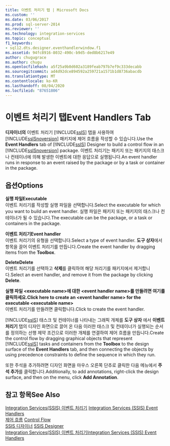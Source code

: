 ```yaml
---
title: 이벤트 처리기 탭 | Microsoft Docs
ms.custom: ''
ms.date: 03/06/2017
ms.prod: sql-server-2014
ms.reviewer: ''
ms.technology: integration-services
ms.topic: conceptual
f1_keywords:
- sql12.dts.designer.eventhandlerwindow.f1
ms.assetid: 94fc8916-8032-490c-b9d5-ded8b6217e49
author: chugugrace
ms.author: chugu
ms.openlocfilehash: a5f25a9b0d602a3189feab797b7ef9c333decabb
ms.sourcegitcommit: ad4d92dce894592a259721a1571b1d8736abacdb
ms.translationtype: MT
ms.contentlocale: ko-KR
ms.lasthandoff: 08/04/2020
ms.locfileid: "87651806"
---
```

# <a name="event-handlers-tab"></a><span data-ttu-id="3c7a9-102">이벤트 처리기 탭</span><span class="sxs-lookup"><span data-stu-id="3c7a9-102">Event Handlers Tab</span></span>
  <span data-ttu-id="3c7a9-103">**디자이너의** 이벤트 처리기 [!INCLUDE[ssIS](../includes/ssis-md.md)] 탭을 사용하여 [!INCLUDE[ssISnoversion](../includes/ssisnoversion-md.md)] 패키지에 제어 흐름을 작성할 수 있습니다.</span><span class="sxs-lookup"><span data-stu-id="3c7a9-103">Use the **Event Handlers** tab of [!INCLUDE[ssIS](../includes/ssis-md.md)] Designer to build a control flow in an [!INCLUDE[ssISnoversion](../includes/ssisnoversion-md.md)] package.</span></span> <span data-ttu-id="3c7a9-104">이벤트 처리기는 패키지 또는 패키지의 태스크나 컨테이너에 의해 발생한 이벤트에 대한 응답으로 실행됩니다.</span><span class="sxs-lookup"><span data-stu-id="3c7a9-104">An event handler runs in response to an event raised by the package or by a task or container in the package.</span></span>  
  
## <a name="options"></a><span data-ttu-id="3c7a9-105">옵션</span><span class="sxs-lookup"><span data-stu-id="3c7a9-105">Options</span></span>  
 <span data-ttu-id="3c7a9-106">**실행 파일**</span><span class="sxs-lookup"><span data-stu-id="3c7a9-106">**Executable**</span></span>  
 <span data-ttu-id="3c7a9-107">이벤트 처리기를 작성할 실행 파일을 선택합니다.</span><span class="sxs-lookup"><span data-stu-id="3c7a9-107">Select the executable for which you want to build an event handler.</span></span> <span data-ttu-id="3c7a9-108">실행 파일은 패키지 또는 패키지의 태스크나 컨테이너가 될 수 있습니다.</span><span class="sxs-lookup"><span data-stu-id="3c7a9-108">The executable can be the package, or a task or containers in the package.</span></span>  
  
 <span data-ttu-id="3c7a9-109">**이벤트 처리기**</span><span class="sxs-lookup"><span data-stu-id="3c7a9-109">**Event handler**</span></span>  
 <span data-ttu-id="3c7a9-110">이벤트 처리기의 유형을 선택합니다.</span><span class="sxs-lookup"><span data-stu-id="3c7a9-110">Select a type of event handler.</span></span> <span data-ttu-id="3c7a9-111">**도구 상자**에서 항목을 끌어 이벤트 처리기를 만듭니다.</span><span class="sxs-lookup"><span data-stu-id="3c7a9-111">Create the event handler by dragging items from the **Toolbox**.</span></span>  
  
 <span data-ttu-id="3c7a9-112">**Delete**</span><span class="sxs-lookup"><span data-stu-id="3c7a9-112">**Delete**</span></span>  
 <span data-ttu-id="3c7a9-113">이벤트 처리기를 선택하고 **삭제**를 클릭하여 해당 처리기를 패키지에서 제거합니다.</span><span class="sxs-lookup"><span data-stu-id="3c7a9-113">Select an event handler, and remove it from the package by clicking **Delete**.</span></span>  
  
 <span data-ttu-id="3c7a9-114">**실행 파일 \<executable name>에 대한 \<event handler name>를 만들려면 여기를 클릭하세요.**</span><span class="sxs-lookup"><span data-stu-id="3c7a9-114">**Click here to create an \<event handler name> for the executable \<executable name>**</span></span>  
 <span data-ttu-id="3c7a9-115">이벤트 처리기를 만들려면 클릭합니다.</span><span class="sxs-lookup"><span data-stu-id="3c7a9-115">Click to create the event handler.</span></span>  
  
 <span data-ttu-id="3c7a9-116">[!INCLUDE[ssIS](../includes/ssis-md.md)] 태스크 및 컨테이너를 나타내는 그래픽 개체를 **도구 상자** 에서 **이벤트 처리기** 탭의 디자인 화면으로 끌어 온 다음 이러한 태스크 및 컨테이너가 실행되는 순서를 정의하는 선행 제약 조건으로 이러한 개체를 연결하여 제어 흐름을 만듭니다.</span><span class="sxs-lookup"><span data-stu-id="3c7a9-116">Create the control flow by dragging graphical objects that represent [!INCLUDE[ssIS](../includes/ssis-md.md)] tasks and containers from the **Toolbox** to the design surface of the **Event Handlers** tab, and then connecting the objects by using precedence constraints to define the sequence in which they run.</span></span>  
  
 <span data-ttu-id="3c7a9-117">또한 주석을 추가하려면 디자인 화면을 마우스 오른쪽 단추로 클릭한 다음 메뉴에서 **주석 추가**를 클릭합니다.</span><span class="sxs-lookup"><span data-stu-id="3c7a9-117">Additionally, to add annotations, right-click the design surface, and then on the menu, click **Add Annotation**.</span></span>  
  
## <a name="see-also"></a><span data-ttu-id="3c7a9-118">참고 항목</span><span class="sxs-lookup"><span data-stu-id="3c7a9-118">See Also</span></span>  
 <span data-ttu-id="3c7a9-119">[Integration Services&#40;SSIS&#41; 이벤트 처리기](integration-services-ssis-event-handlers.md) </span><span class="sxs-lookup"><span data-stu-id="3c7a9-119">[Integration Services &#40;SSIS&#41; Event Handlers](integration-services-ssis-event-handlers.md) </span></span>  
 <span data-ttu-id="3c7a9-120">[제어 흐름](control-flow/control-flow.md) </span><span class="sxs-lookup"><span data-stu-id="3c7a9-120">[Control Flow](control-flow/control-flow.md) </span></span>  
 <span data-ttu-id="3c7a9-121">[SSIS 디자이너](ssis-designer.md) </span><span class="sxs-lookup"><span data-stu-id="3c7a9-121">[SSIS Designer](ssis-designer.md) </span></span>  
 [<span data-ttu-id="3c7a9-122">Integration Services&#40;SSIS&#41; 이벤트 처리기</span><span class="sxs-lookup"><span data-stu-id="3c7a9-122">Integration Services &#40;SSIS&#41; Event Handlers</span></span>](integration-services-ssis-event-handlers.md)  
  
  
